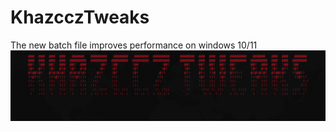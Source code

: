 # KhazcczTweaks
The new batch file improves performance on windows 10/11
![Screenshot](KhazcczTWEAKS.png)
